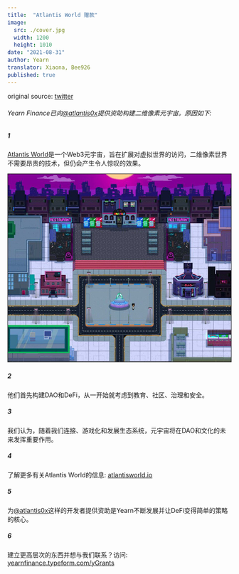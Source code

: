 ```yaml
---
title:  "Atlantis World 赠款"
image:
  src: ./cover.jpg
  width: 1200
  height: 1010
date: "2021-08-31"
author: Yearn
translator: Xiaona, Bee926
published: true
---
```


original source: [twitter](https://twitter.com/iearnfinance/status/1432387438014435332)

###### Yearn Finance已向[@atlantis0x](https://twitter.com/atlantis0x)提供资助构建二维像素元宇宙。原因如下:

##### 1

[Atlantis World](https://twitter.com/atlantis0x)是一个Web3元宇宙，旨在扩展对虚拟世界的访问，二维像素世界不需要昂贵的技术，但仍会产生令人惊叹的效果。

![](image2.jpg?w=1200&h=1010)

##### 2

他们首先构建DAO和DeFi，从一开始就考虑到教育、社区、治理和安全。

##### 3

我们认为，随着我们连接、游戏化和发展生态系统，元宇宙将在DAO和文化的未来发挥重要作用。

##### 4

了解更多有关Atlantis World的信息:  [atlantisworld.io](https://atlantisworld.io)

##### 5

为[@atlantis0x](https://twitter.com/atlantis0x)这样的开发者提供资助是Yearn不断发展并让DeFi变得简单的策略的核心。

##### 6

建立更高层次的东西并想与我们联系？访问: [yearnfinance.typeform.com/yGrants](https://yearnfinance.typeform.com/yGrants)
